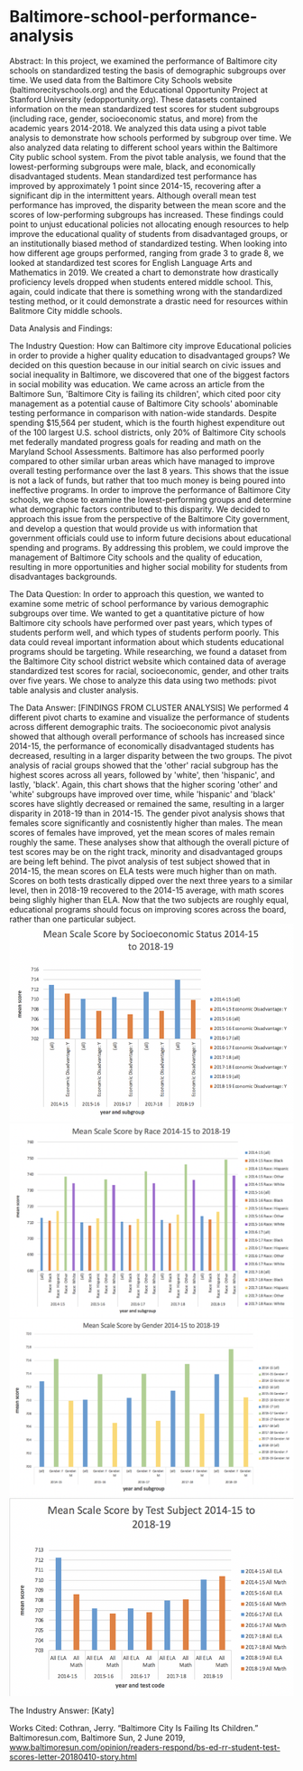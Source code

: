 # Baltimore-school-performance-analysis
Abstract: 
  In this project, we examined the performance of Baltimore city schools on standardized testing the basis of demographic subgroups over time. We used data from the Baltimore City Schools website (baltimorecityschools.org) and the Educational Opportunity Project at Stanford University (edopportunity.org). These datasets contained information on the mean standardized test scores for student subgroups (including race, gender, socioeconomic status, and more) from the academic years 2014-2018. We analyzed this data using a pivot table analysis to demonstrate how schools performed by subgroup over time. We also analyzed data relating to different school years within the Baltimore City public school system. From the pivot table analysis, we found that the lowest-performing subgroups were male, black, and economically disadvantaged students. Mean standardized test performance has improved by approximately 1 point since 2014-15, recovering after a significant dip in the intermittent years. Although overall mean test performance has improved, the disparity between the mean score and the scores of low-performing subgroups has increased. These findings could point to unjust educational policies not allocating enough resources to help improve the educational quality of students from disadvantaged groups, or an institutionally biased method of standardized testing. When looking into how different age groups performed, ranging from grade 3 to grade 8, we looked at standardized test scores for English Language Arts and Mathematics in 2019. We created a chart to demonstrate how drastically proficiency levels dropped when students entered middle school. This, again, could indicate that there is something wrong with the standardized testing method, or it could demonstrate a drastic need for resources within Balitmore City middle schools.

Data Analysis and Findings:

  The Industry Question: How can Baltimore city improve Educational policies in order to provide a higher quality education to disadvantaged groups? We decided on this question because in our initial search on civic issues and social inequality in Baltimore, we discovered that one of the biggest factors in social mobility was education. We came across an article from the Baltimore Sun, 'Baltimore City is failing its children', which cited poor city management as a potential cause of Baltimore City schools' abominable testing performance in comparison with nation-wide standards. Despite spending $15,564 per student, which is the fourth highest expenditure out of the 100 largest U.S. school districts, only 20% of Baltimore City schools met federally mandated progress goals for reading and math on the Maryland School Assessments. Baltimore has also performed poorly compared to other similar urban areas which have managed to improve overall testing performance over the last 8 years. This shows that the issue is not a lack of funds, but rather that too much money is being poured into ineffective programs. In order to improve the performance of Baltimore City schools, we chose to examine the lowest-performing groups and determine what demographic factors contributed to this disparity. We decided to approach this issue from the perspective of the Baltimore City government, and develop a question that would provide us with information that government officials could use to inform future decisions about educational spending and programs. By addressing this problem, we could improve the management of Baltimore City schools and the quality of education, resulting in more opportunities and higher social mobility for students from disadvantages backgrounds.
  
  The Data Question: In order to approach this question, we wanted to examine some metric of school performance by various demographic subgroups over time. We wanted to get a quantitative picture of how Baltimore city schools have performed over past years, which types of students perform well, and which types of students perform poorly. This data could reveal important information about which students educational programs should be targeting. While researching, we found a dataset from the Baltimore City school district website which contained data of average standardized test scores for racial, socioeconomic, gender, and other traits over five years. We chose to analyze this data using two methods: pivot table analysis and cluster analysis. 
  
  The Data Answer: [FINDINGS FROM CLUSTER ANALYSIS]
  We performed 4 different pivot charts to examine and visualize the performance of students across different demographic traits. The socioeconomic pivot analysis showed that although overall performance of schools has increased since 2014-15, the performance of economically disadvantaged students has decreased, resulting in a larger disparity between the two groups. The pivot analysis of racial groups showed that the 'other' racial subgroup has the highest scores across all years, followed by 'white', then 'hispanic', and lastly, 'black'. Again, this chart shows that the higher scoring 'other' and 'white' subgroups have improved over time, while 'hispanic' and 'black' scores have slightly decreased or remained the same, resulting in a larger disparity in 2018-19 than in 2014-15. The gender pivot analysis shows that females score significantly and cosnistently higher than males. The mean scores of females have improved, yet the mean scores of males remain roughly the same. These analyses show that although the overall picture of test scores may be on the right track, minority and disadvantaged groups are being left behind. The pivot analysis of test subject showed that in 2014-15, the mean scores on ELA tests were much higher than on math. Scores on both tests drastically dipped over the next three years to a similar level, then in 2018-19 recovered to the 2014-15 average, with math scores being slighly higher than ELA. Now that the two subjects are roughly equal, educational programs should focus on improving scores across the board, rather than one particular subject.
  ![](https://github.com/Miya-herman/Baltimore-school-performance-analysis/blob/master/socioeconomic_pivotchart.png)
  ![](https://github.com/Miya-herman/Baltimore-school-performance-analysis/blob/master/race_pivotchart.png)
  ![](https://github.com/Miya-herman/Baltimore-school-performance-analysis/blob/master/gender_pivotchart.png)
  ![](https://github.com/Miya-herman/Baltimore-school-performance-analysis/blob/master/testcode_pivotchart.png)
  
  The Industry Answer: [Katy]
  
  Works Cited:
  Cothran, Jerry. “Baltimore City Is Failing Its Children.” Baltimoresun.com, Baltimore Sun, 2 June 2019, www.baltimoresun.com/opinion/readers-respond/bs-ed-rr-student-test-scores-letter-20180410-story.html
